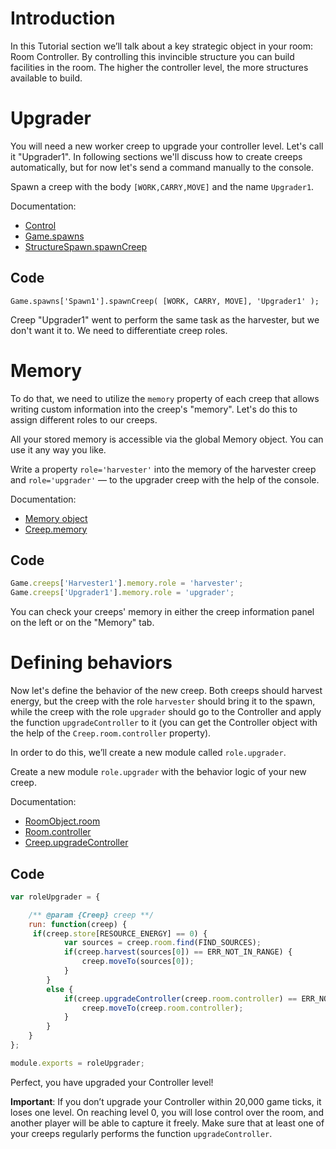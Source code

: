 # Introduction

In this Tutorial section we’ll talk about a key strategic object in your room: Room Controller. By controlling this invincible structure you can build facilities in the room. The higher the controller level, the more structures available to build.

# Upgrader

You will need a new worker creep to upgrade your controller level. Let's call it "Upgrader1". In following sections we'll discuss how to create creeps automatically, but for now let's send a command manually to the console.

Spawn a creep with the body `[WORK,CARRY,MOVE]` and the name `Upgrader1`.

Documentation:

* [Control](http://docs.screeps.com/control.html)
* [Game.spawns](http://docs.screeps.com/api/#Game.spawns)
* [StructureSpawn.spawnCreep](http://docs.screeps.com/api/#StructureSpawn.spawnCreep)

## Code

`Game.spawns['Spawn1'].spawnCreep( [WORK, CARRY, MOVE], 'Upgrader1' );`

Creep "Upgrader1" went to perform the same task as the harvester, but we don't want it to. We need to differentiate creep roles.

# Memory

To do that, we need to utilize the `memory` property of each creep that allows writing custom information into the creep's "memory". Let's do this to assign different roles to our creeps.

All your stored memory is accessible via the global Memory object. You can use it any way you like.

Write a property `role='harvester'` into the memory of the harvester creep and `role='upgrader'` — to the upgrader creep with the help of the console.

Documentation:

* [Memory object](http://docs.screeps.com/global-objects#Memory-object)
* [Creep.memory](http://docs.screeps.com/api/#Creep.memory)

## Code

```js
Game.creeps['Harvester1'].memory.role = 'harvester';
Game.creeps['Upgrader1'].memory.role = 'upgrader';
```

You can check your creeps' memory in either the creep information panel on the left or on the "Memory" tab.

#  Defining behaviors

Now let's define the behavior of the new creep. Both creeps should harvest energy, but the creep with the role `harvester` should bring it to the spawn, while the creep with the role `upgrader` should go to the Controller and apply the function `upgradeController` to it (you can get the Controller object with the help of the `Creep.room.controller` property).

In order to do this, we’ll create a new module called `role.upgrader`.

Create a new module `role.upgrader` with the behavior logic of your new creep.

Documentation:

* [RoomObject.room](http://docs.screeps.com/api/#RoomObject.room)
* [Room.controller](http://docs.screeps.com/api/#Room.controller)
* [Creep.upgradeController](http://docs.screeps.com/api/#Creep.upgradeController)

## Code

```js
var roleUpgrader = {

    /** @param {Creep} creep **/
    run: function(creep) {
     if(creep.store[RESOURCE_ENERGY] == 0) {
            var sources = creep.room.find(FIND_SOURCES);
            if(creep.harvest(sources[0]) == ERR_NOT_IN_RANGE) {
                creep.moveTo(sources[0]);
            }
        }
        else {
            if(creep.upgradeController(creep.room.controller) == ERR_NOT_IN_RANGE) {
                creep.moveTo(creep.room.controller);
            }
        }
    }
};

module.exports = roleUpgrader;
```

Perfect, you have upgraded your Controller level!

**Important**: If you don’t upgrade your Controller within 20,000 game ticks, it loses one level. On reaching level 0, you will lose control over the room, and another player will be able to capture it freely. Make sure that at least one of your creeps regularly performs the function `upgradeController`.

